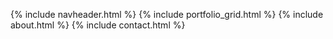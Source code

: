 {% include navheader.html %}
{% include portfolio_grid.html %}
{% include about.html %}
{% include contact.html %}
